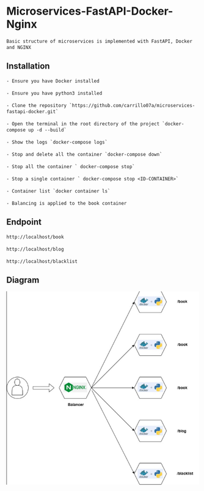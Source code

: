 # Microservices-FastAPI-Docker-Nginx
```
Basic structure of microservices is implemented with FastAPI, Docker and NGINX
```

## Installation
```
- Ensure you have Docker installed

- Ensure you have python3 installed

- Clone the repository `https://github.com/carrillo07a/microservices-fastapi-docker.git`

- Open the terminal in the root directory of the project `docker-compose up -d --build`

- Show the logs `docker-compose logs`

- Stop and delete all the container `docker-compose down`

- Stop all the container ` docker-compose stop`

- Stop a single container ` docker-compose stop <ID-CONTAINER>`

- Container list `docker container ls`

- Balancing is applied to the book container
```

## Endpoint

```
http://localhost/book

http://localhost/blog

http://localhost/blacklist
```

## Diagram

![img.png](img.png)

